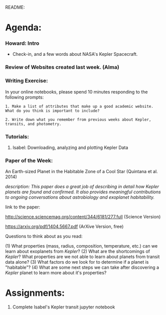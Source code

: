 README:
# Agenda:

### Howard: Intro
- Check-in, and a few words about NASA's Kepler Spacecraft.

### Review of Websites created last week. (Alma)

### Writing Exercise: 
In your online notebooks, please spend 10 minutes responding to the following prompts:

    1. Make a list of attributes that make up a good academic website. What do you think is important to include? 
    
    2. Write down what you remember from previous weeks about Kepler, transits, and photometry.
    
### Tutorials:
1. Isabel: Downloading, analyzing and plotting Kepler Data

### Paper of the Week:
An Earth-sized Planet in the Habitable Zone of a Cool Star (Quintana et al. 2014)

*description: This paper does a great job of describing in detail how Kepler planets are found and confirmed. It also provides meaningful contributions to ongoing conversations about astrobiology and exoplanet habitability.*  
 
link to the paper:

 http://science.sciencemag.org/content/344/6181/277.full (Science Version)
 
 https://arxiv.org/pdf/1404.5667.pdf (ArXive Version, free)
 
 Questions to think about as you read:
 
 (1) What properties (mass, radius, composition, temperature, etc.) can we learn about exoplanets from *Kepler*? 
 (2) What are the shortcomings of *Kepler*? What properties are we not able to learn about planets from transit data alone?
 (3) What factors do we look for to determine if a planet is "habitable"?
 (4) What are some next steps we can take after discovering a *Kepler* planet to learn more about it's properties?


# Assignments:

1. Complete Isabel's Kepler transit jupyter notebook
